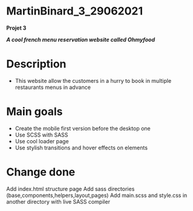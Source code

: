# MartinBinard_3_29062021
**Projet 3**

***A cool french menu reservation website called Ohmyfood***

# Description


* This website allow the customers in a hurry to book in multiple restaurants menus in advance

# Main goals

* Create the mobile first version before the desktop one
* Use SCSS with SASS
* Use cool loader page
* Use stylish transitions and hover effects on elements

# Change done

Add index.html structure page
Add sass directories (base,components,helpers,layout,pages)
Add main.scss and style.css in another directory with live SASS compiler